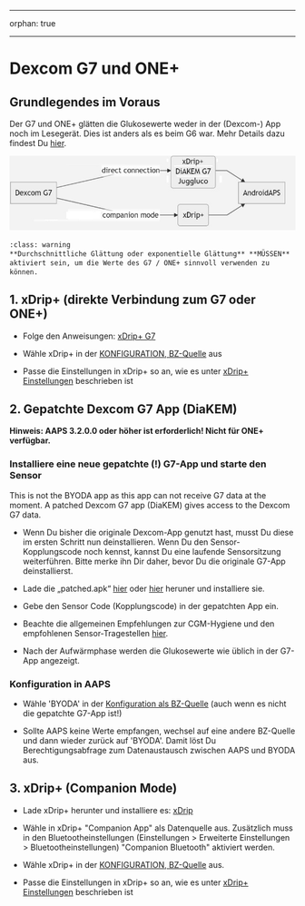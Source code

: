 - - -
orphan: true
- - -

# Dexcom G7 und ONE+


## Grundlegendes im Voraus

Der G7 und ONE+ glätten die Glukosewerte weder in der (Dexcom-) App noch im Lesegerät. Dies ist anders als es beim G6 war. Mehr Details dazu findest Du [hier](https://www.dexcom.com/en-us/faqs/why-does-past-cgm-data-look-different-from-past-data-on-receiver-and-follow-app).

![G7 english](../images/6fe30b84-227a-4bae-a9a5-527cee341dbf.png)

```{admonition} [Smoothing method](../CompatibleCgms/SmoothingBloodGlucoseData.md)
:class: warning
**Durchschnittliche Glättung oder exponentielle Glättung** **MÜSSEN** aktiviert sein, um die Werte des G7 / ONE+ sinnvoll verwenden zu können.  
```

## 1. xDrip+ (direkte Verbindung zum G7 oder ONE+)

- Folge den Anweisungen: [xDrip+ G7](https://navid200.github.io/xDrip/docs/Dexcom/G7.html)
- Wähle xDrip+ in der [KONFIGURATION, BZ-Quelle](#Config-Builder-bg-source) aus

- Passe die Einstellungen in xDrip+ so an, wie es unter  [xDrip+ Einstellungen](../CompatibleCgms/xDrip.md) beschrieben ist

## 2.  Gepatchte Dexcom G7 App (DiaKEM)

**Hinweis: AAPS 3.2.0.0 oder höher ist erforderlich! Nicht für ONE+ verfügbar.**

### Installiere eine neue gepatchte (!) G7-App und starte den Sensor

This is not the BYODA app as this app can not receive G7 data at the moment. A patched Dexcom G7 app (DiaKEM) gives access to the Dexcom G7 data.

- Wenn Du bisher die originale Dexcom-App genutzt hast, musst Du diese im ersten Schritt nun deinstallieren. Wenn Du den Sensor-Kopplungscode noch kennst, kannst Du eine laufende Sensorsitzung weiterführen. Bitte merke ihn Dir daher, bevor Du die originale G7-App deinstallierst.

- Lade die „patched.apk“ [hier](https://github.com/authorgambel/g7/releases) oder [hier](https://github.com/emmatovar27/dexcom-g7-apk-patcher/releases) heruner und installiere sie.

- Gebe den Sensor Code (Kopplungscode) in der gepatchten App ein.

- Beachte die allgemeinen Empfehlungen zur CGM-Hygiene und den empfohlenen Sensor-Tragestellen [hier](../CompatibleCgms/GeneralCGMRecommendation.md).

- Nach der Aufwärmphase werden die Glukosewerte wie üblich in der G7-App angezeigt.

### Konfiguration in AAPS

- Wähle 'BYODA' in der [Konfiguration als BZ-Quelle](#Config-Builder-bg-source) (auch wenn es nicht die gepatchte G7-App ist!)

- Sollte AAPS keine Werte empfangen, wechsel auf eine andere BZ-Quelle und dann wieder zurück auf 'BYODA'. Damit löst Du Berechtigungsabfrage zum Datenaustausch zwischen AAPS und BYODA aus.

## 3. xDrip+ (Companion Mode)

-   Lade xDrip+ herunter und installiere es: [xDrip](https://github.com/NightscoutFoundation/xDrip)
- Wähle in xDrip+ "Companion App" als Datenquelle aus. Zusätzlich muss in den Bluetootheinstellungen (Einstellungen > Erweiterte Einstellungen > Bluetootheinstellungen) "Companion Bluetooth" aktiviert werden.
-   Wähle xDrip+ in der [KONFIGURATION, BZ-Quelle](#Config-Builder-bg-source) aus.

-   Passe die Einstellungen in xDrip+ so an, wie es unter  [xDrip+ Einstellungen](../CompatibleCgms/xDrip.md) beschrieben ist 
